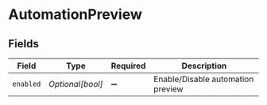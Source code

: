 # AutomationPreview


## Fields

| Field                             | Type                              | Required                          | Description                       |
| --------------------------------- | --------------------------------- | --------------------------------- | --------------------------------- |
| `enabled`                         | *Optional[bool]*                  | :heavy_minus_sign:                | Enable/Disable automation preview |
